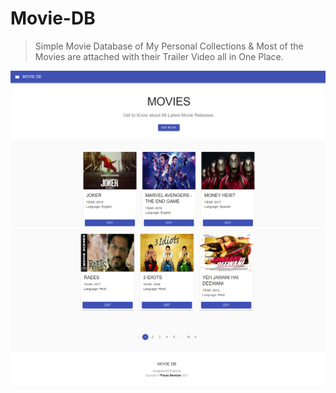 # Movie-DB
>  Simple Movie Database of My Personal Collections & Most of the Movies are attached with their Trailer Video all in One Place.



![screenshot](https://github.com/banerjeePrayas/Movie-DB/blob/main/frontend/public/images/SC1.png?raw=true)
![screenshot](https://github.com/banerjeePrayas/Movie-DB/blob/main/frontend/public/images/SC2.png?raw=true)
